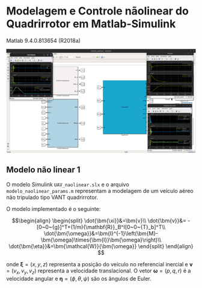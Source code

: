 # Modelagem e Controle nãolinear do Quadrirrotor em Matlab-Simulink
Matlab 9.4.0.813654 (R2018a)

![Imagem_simulink](modelo_drone.png)

## Modelo não linear 1
O modelo Simulink `UAV_naolinear.slx` e o arquivo `modelo_naolinear_params.m` representam a modelagem de um veículo aéreo não tripulado tipo VANT quadrirrotor.

O modelo implementado é o seguinte:
```math
\begin{align}
    \begin{split}
		\dot{\bm{\xi}}&=\bm{v}\\
		\dot{\bm{v}}&= -[0~0~{g}]^T+(1/m){\mathbf{R}}_B^I[0~0~{T}_b]^T\\
		\dot{\bm{\omega}}&=\bm{I}^{-1}\left(\bm{M}-\bm{\omega}\times{\bm{I}}\bm{\omega}\right)\\
		\dot{\bm{\eta}}&=\bm{\mathcal{W}}{\bm{\omega}}
    \end{split}    
\end{align}   
```
onde $\bm{\xi}=(x,y,z)$ representa a posição do veículo no referencial inercial e $\bm{v}=(v_x,v_y,v_z)$ representa a velocidade translacional. O vetor $\bm{\omega}=(p,q,r)$ é a velocidade angular e $\bm{\eta}=(\phi, \theta, \psi)$ são os ângulos de Euler.

